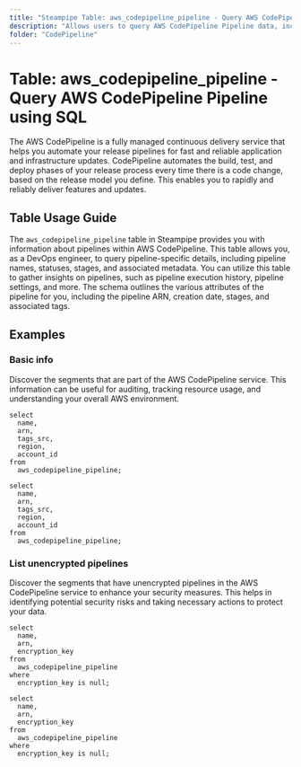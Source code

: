 ```yaml
---
title: "Steampipe Table: aws_codepipeline_pipeline - Query AWS CodePipeline Pipeline using SQL"
description: "Allows users to query AWS CodePipeline Pipeline data, including pipeline names, statuses, stages, and associated metadata."
folder: "CodePipeline"
---
```


# Table: aws_codepipeline_pipeline - Query AWS CodePipeline Pipeline using SQL

The AWS CodePipeline is a fully managed continuous delivery service that helps you automate your release pipelines for fast and reliable application and infrastructure updates. CodePipeline automates the build, test, and deploy phases of your release process every time there is a code change, based on the release model you define. This enables you to rapidly and reliably deliver features and updates.

## Table Usage Guide

The `aws_codepipeline_pipeline` table in Steampipe provides you with information about pipelines within AWS CodePipeline. This table allows you, as a DevOps engineer, to query pipeline-specific details, including pipeline names, statuses, stages, and associated metadata. You can utilize this table to gather insights on pipelines, such as pipeline execution history, pipeline settings, and more. The schema outlines the various attributes of the pipeline for you, including the pipeline ARN, creation date, stages, and associated tags.

## Examples

### Basic info
Discover the segments that are part of the AWS CodePipeline service. This information can be useful for auditing, tracking resource usage, and understanding your overall AWS environment.

```sql+postgres
select
  name,
  arn,
  tags_src,
  region,
  account_id
from
  aws_codepipeline_pipeline;
```

```sql+sqlite
select
  name,
  arn,
  tags_src,
  region,
  account_id
from
  aws_codepipeline_pipeline;
```

### List unencrypted pipelines
Discover the segments that have unencrypted pipelines in the AWS CodePipeline service to enhance your security measures. This helps in identifying potential security risks and taking necessary actions to protect your data.

```sql+postgres
select
  name,
  arn,
  encryption_key
from
  aws_codepipeline_pipeline
where
  encryption_key is null;
```

```sql+sqlite
select
  name,
  arn,
  encryption_key
from
  aws_codepipeline_pipeline
where
  encryption_key is null;
```